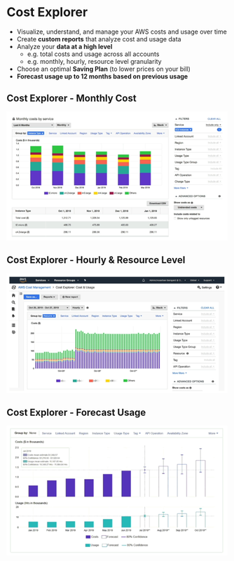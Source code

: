 # Cost Explorer

- Visualize, understand, and manage your AWS costs and usage over time
- Create **custom reports** that analyze cost and usage data
- Analyze your **data at a high level**
    - e.g. total costs and usage across all accounts
    - e.g. monthly, hourly, resource level granularity
- Choose an optimal **Saving Plan** (to lower prices on your bill)
- **Forecast usage up to 12 months based on previous usage**

## Cost Explorer - Monthly Cost

![Cost Explorer - Monthly Cost](../../images/account/cost_explorer_monthly_cost.png)

## Cost Explorer - Hourly & Resource Level

![Cost Explorer - Hourly & Resource Level](../../images/account/cost_explorer_hourly_and_resource_level.png)

## Cost Explorer - Forecast Usage

![Cost Explorer - Hourly & Resource Level](../../images/account/cost_explorer_forecast_usage.png)